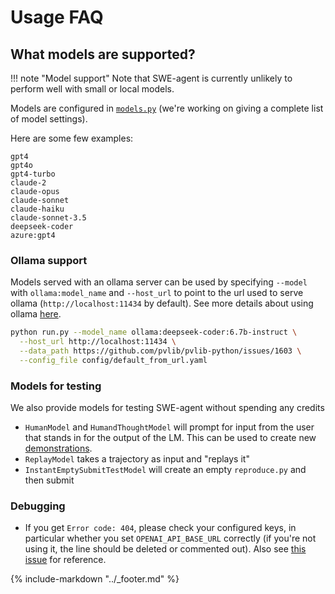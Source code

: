 # Usage FAQ

## What models are supported?

!!! note "Model support"
    Note that SWE-agent is currently unlikely to perform well with small or local models.

Models are configured in [`models.py`](https://github.com/swe-agent/SWE-agent/blob/main/sweagent/agent/models.py) (we're working on giving a complete list of model settings).

Here are some few examples:

```
gpt4
gpt4o
gpt4-turbo
claude-2
claude-opus
claude-sonnet
claude-haiku
claude-sonnet-3.5
deepseek-coder
azure:gpt4
```

### Ollama support

Models served with an ollama server can be used by specifying `--model` with `ollama:model_name` and `--host_url` to point to the url used to serve ollama (`http://localhost:11434` by default). See more details about using ollama [here](https://github.com/ollama/ollama/tree/main/docs).

```bash
python run.py --model_name ollama:deepseek-coder:6.7b-instruct \
  --host_url http://localhost:11434 \
  --data_path https://github.com/pvlib/pvlib-python/issues/1603 \
  --config_file config/default_from_url.yaml
```

### Models for testing

We also provide models for testing SWE-agent without spending any credits

* `HumanModel` and `HumandThoughtModel` will prompt for input from the user that stands in for the output of the LM. This can be used to create new [demonstrations](../config/demonstrations.md#manual).
* `ReplayModel` takes a trajectory as input and "replays it"
* `InstantEmptySubmitTestModel` will create an empty `reproduce.py` and then submit

### Debugging

* If you get `Error code: 404`, please check your configured keys, in particular
  whether you set `OPENAI_API_BASE_URL` correctly (if you're not using it, the
  line should be deleted or commented out).
  Also see [this issue](https://github.com/swe-agent/SWE-agent/issues/467)
  for reference.

{% include-markdown "../_footer.md" %}
